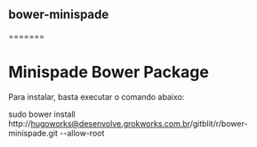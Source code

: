 ## bower-minispade

=======
# Minispade Bower Package

Para instalar, basta executar o comando abaixo:

sudo bower install http://hugoworks@desenvolve.grokworks.com.br/gitblit/r/bower-minispade.git --allow-root

